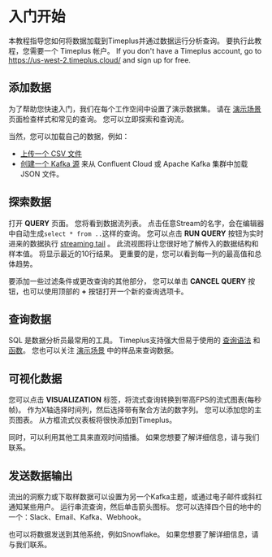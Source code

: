 # 入门开始

本教程指导您如何将数据加载到Timeplus并通过数据运行分析查询。 要执行此教程，您需要一个 Timeplus 帐户。 If you don't have a Timeplus account, go to https://us-west-2.timeplus.cloud/ and sign up for free.

## 添加数据

为了帮助您快速入门，我们在每个工作空间中设置了演示数据集。 请在 [演示场景](usecases) 页面检查样式和常见的查询。 您可以立即探索和查询流。

当然，您可以加载自己的数据，例如：

* [上传一个 CSV 文件](ingestion#load-sample-streaming-data)
* [创建一个 Kafka 源](ingestion#kafka) 来从 Confluent Cloud 或 Apache Kafka 集群中加载 JSON 文件。

## 探索数据

打开 **QUERY** 页面。 您将看到数据流列表。 点击任意Stream的名字，会在编辑器中自动生成`select * from ..`这样的查询。 您可以点击 **RUN QUERY** 按钮为实时进来的数据执行 [streaming tail](query-syntax#streaming-tailing) 。 此流视图将让您很好地了解传入的数据结构和样本值。 将显示最近的10行结果。 更重要的是，您可以看到每一列的最高值和总体趋势。

要添加一些过滤条件或更改查询的其他部分， 您可以单击 **CANCEL QUERY** 按钮，也可以使用顶部的 **+** 按钮打开一个新的查询选项卡。

## 查询数据

SQL 是数据分析员最常用的工具。 Timeplus支持强大但易于使用的 [查询语法](query-syntax) 和 [函数](functions)。 您也可以关注 [演示场景](usecases) 中的样品来查询数据。

## 可视化数据

您可以点击 **VISUALIZATION** 标签，将流式查询转换到带高FPS的流式图表(每秒帧)。 作为X轴选择时间列，然后选择带有聚合方法的数字列。 您可以添加您的主页图表。 从方框流式仪表板将很快添加到Timeplus。

同时，可以利用其他工具来直观时间插播。 如果您想要了解详细信息，请与我们联系。

## 发送数据输出

流出的洞察力或下取样数据可以设置为另一个Kafka主题，或通过电子邮件或斜杠通知某些用户。 运行串流查询，然后单击箭头图标。 您可以选择四个目的地中的一个：Slack、Email、Kafka、Webhook。

也可以将数据发送到其他系统，例如Snowflake。 如果您想要了解详细信息，请与我们联系。
